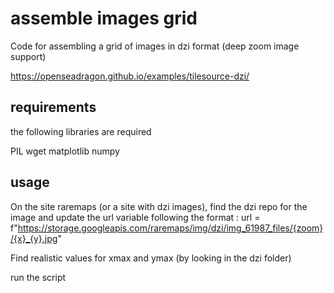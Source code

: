 # assemble images grid
Code for assembling a grid of images in dzi format (deep zoom image support)

https://openseadragon.github.io/examples/tilesource-dzi/

## requirements 

the following libraries are required 

PIL
wget 
matplotlib
numpy


## usage 

On the site raremaps (or a site with dzi images), find the dzi repo for the image and update the url variable following the format : 
url = f"https://storage.googleapis.com/raremaps/img/dzi/img_61987_files/{zoom}/{x}_{y}.jpg"

Find realistic values for xmax and ymax (by looking in the dzi folder)

run the script 
